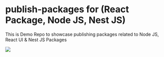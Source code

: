 # publish-packages for (React Package, Node JS, Nest JS)
This is Demo Repo to showcase publishing packages related to Node JS, React UI &amp; Nest JS Packages

![](https://i.ytimg.com/vi/lVze5eT5DQQ/maxresdefault.jpg)